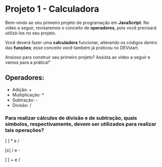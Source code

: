 # Projeto 1 - Calculadora

Bem-vindo ao seu primeiro projeto de programação em **JavaScript**. No vídeo a seguir, revisaremos o conceito de **operadores**, pois você precisará utilizá-los no seu projeto.

Você deverá fazer uma **calculadora** funcionar, alterando os códigos dentro das **funções**; esse conceito você também já praticou no DEVstart.

Ansioso para construir seu primeiro projeto? Assista ao vídeo a seguir e vamos para a prática!"

## Operadores:

- Adição: +
- Multiplicação: \*
- Subtração: -
- Divisão: /

### Para realizar cálculos de divisão e de subtração, quais símbolos, respectivamente, devem ser utilizados para realizar tais operações?

[ ] \* e /

[x] / e -

[ ] + e /
